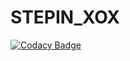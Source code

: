 # STEPIN_XOX
[![Codacy Badge](https://api.codacy.com/project/badge/Grade/5aff2c6bb27347bd80aba17c4b9393d1)](https://app.codacy.com/gh/purvithask/STEPIN_XOX?utm_source=github.com&utm_medium=referral&utm_content=purvithask/STEPIN_XOX&utm_campaign=Badge_Grade_Settings)